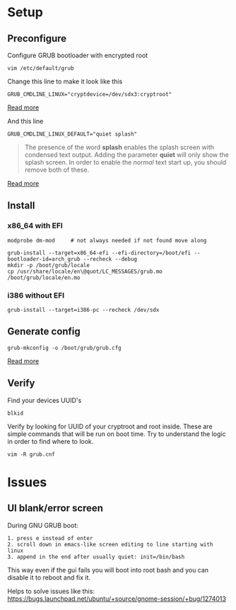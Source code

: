 # Setup

## Preconfigure

Configure GRUB bootloader with encrypted root

    vim /etc/default/grub

Change this line to make it look like this

    GRUB_CMDLINE_LINUX="cryptdevice=/dev/sdx3:cryptroot"

[Read more](https://wiki.archlinux.org/index.php/Dm-crypt/System_configuration#cryptdevice)

And this line

    GRUB_CMDLINE_LINUX_DEFAULT="quiet splash"

> The presence of the word **splash** enables the splash screen with condensed text output. Adding the parameter **quiet** will only show the splash screen. In order to enable the *normal* text start up, you should remove both of these.

[Read more](https://wiki.archlinux.org/index.php/GRUB#Additional_arguments)

## Install

### x86_64 with EFI

    modprobe dm-mod     # not always needed if not found move along

    grub-install --target=x86_64-efi --efi-directory=/boot/efi --bootloader-id=arch_grub --recheck --debug
    mkdir -p /boot/grub/locale
    cp /usr/share/locale/en\@quot/LC_MESSAGES/grub.mo /boot/grub/locale/en.mo

### i386 without EFI

    grub-install --target=i386-pc --recheck /dev/sdx

## Generate config

    grub-mkconfig -o /boot/grub/grub.cfg

[Read more](https://wiki.archlinux.org/index.php/MacBook#Installing_GRUB_to_EFI_partition_directly)

## Verify

Find your devices UUID's

    blkid

Verify by looking for UUID of your cryptroot and root inside. These are simple commands that will be run on boot time. Try to understand the logic in order to find where to look.

    vim -R grub.cnf

# Issues

## UI blank/error screen

During GNU GRUB boot:

    1. press e instead of enter
    2. scroll down in emacs-like screen editing to line starting with linux
    3. append in the end after usually quiet: init=/bin/bash

This way even if the gui fails you will boot into root bash and you can disable it to reboot and fix it.

Helps to solve issues like this: https://bugs.launchpad.net/ubuntu/+source/gnome-session/+bug/1274013
